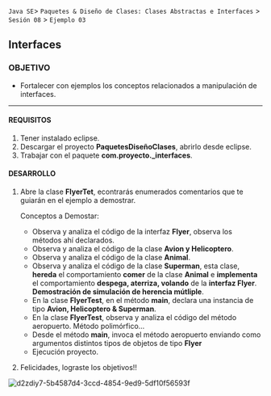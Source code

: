 
`Java SE`> `Paquetes & Diseño de Clases: Clases Abstractas e Interfaces` > `Sesión 08` > `Ejemplo 03`

## Interfaces

### OBJETIVO

- Fortalecer con ejemplos los conceptos relacionados a manipulación de interfaces.

<hr>

#### REQUISITOS

1. Tener instalado eclipse.
2. Descargar el proyecto <b>PaquetesDiseñoClases</b>, abrirlo desde eclipse.
3. Trabajar con el paquete <b>com.proyecto._interfaces</b>.

#### DESARROLLO

1. Abre la clase <b>FlyerTet</b>, econtrarás enumerados comentarios que te guiarán en el ejemplo a demostrar.

   Conceptos a Demostar:
   
    <ul>
      <li> Observa y analiza el código de la interfaz <b>Flyer</b>, observa los métodos ahí declarados.
      <li> Observa y analiza el código de la clase <b>Avion y Helicoptero</b>.
      <li> Observa y analiza el código de la clase <b>Animal</b>.
      <li> Observa y analiza el código de la clase <b>Superman</b>, esta clase, <b>hereda</b> el comportamiento <b>comer</b> de la clase <b>Animal</b> e <b>implementa</b> el comportamiento <b>despega, aterriza, volando</b> de la <b>interfaz Flyer</b>. <b>Demostración de simulación de herencia mútliple</b>.
      <li> En la clase <b>FlyerTest</b>, en el método <b>main</b>, declara una instancia de tipo <b>Avion, Helicoptero & Superman</b>.
      <li> En la clase <b>FlyerTest</b>, observa y analiza el código del método aeropuerto. Método polimórfico...
      <li> Desde el método <b>main</b>, invoca el método aeropuerto enviando como argumentos distintos tipos de objetos de tipo <b>Flyer</b>
      <li> Ejecución proyecto.
   </ul>

2. Felicidades, lograste los objetivos!!

![d2zdiy7-5b4587d4-3ccd-4854-9ed9-5df10f56593f](https://user-images.githubusercontent.com/56565204/67425280-51a5c600-f59d-11e9-9baf-5ef3aeca8a11.png)
